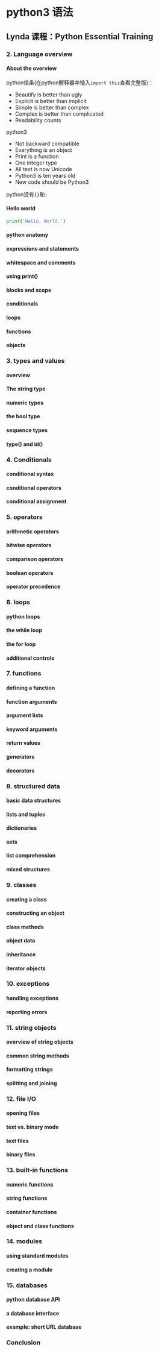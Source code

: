 # python3 语法

## Lynda 课程：Python Essential Training

### 2. Language overview

#### About the overview

python信条(在python解释器中输入`import this`查看完整版)：

- Beautify is better than ugly
- Explicit is better than implicit
- Simple is better than complex
- Complex is better than complicated
- Readability counts

python3

- Not backward compatible
- Everything is an object
- Print is a function
- One integer type
- All text is now Unicode
- Python3 is ten years old
- New code should be Python3

python没有`{}`和`;`


#### Hello world

```python
print('Hello, World.')

```


#### python anatomy

















#### expressions and statements

#### whitespace and comments

#### using print()

#### blocks and scope

#### conditionals

#### loops

#### functions

#### objects

### 3. types and values

#### overview

#### The string type

#### numeric types

#### the bool type

#### sequence types

#### type() and id()

### 4. Conditionals

#### conditional syntax

#### conditional operators

#### conditional assignment

### 5. operators

#### arithmetic operators

#### bitwise operators

#### comparison operators

#### boolean operators

#### operator precedence

### 6. loops

#### python loops

#### the while loop

#### the for loop

#### additional controls

### 7. functions

#### defining a function

#### function arguments

#### argument lists

#### keyword arguments

#### return values

#### generators

#### decorators

### 8. structured data

#### basic data structures

#### lists and tuples

#### dictionaries

#### sets

#### list comprehension

#### mixed structures

### 9. classes

#### creating a class

#### constructing an object

#### class methods

#### object data

#### inheritance

#### iterator objects

### 10. exceptions

#### handling exceptions

#### reporting errors

### 11. string objects

#### overview of string objects

#### common string methods

#### formatting strings

#### splitting and joining

### 12. file I/O

#### opening files

#### text vs. binary mode

#### text files

#### binary files

### 13. built-in functions

#### numeric functions

#### string functions

#### container functions

#### object and class functions

### 14. modules

#### using standard modules

#### creating a module

### 15. databases

#### python database API

#### a database interface

#### example: short URL database

### Conclusion
